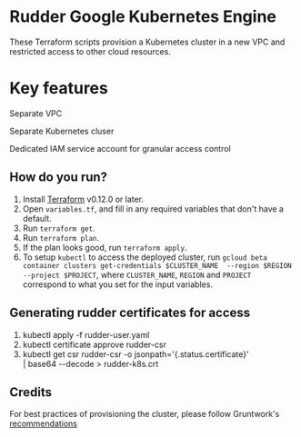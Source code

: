 # Rudder Google Kubernetes Engine

These Terraform scripts provision a Kubernetes cluster in a new VPC and restricted access to other cloud resources.

# Key features

Separate VPC

Separate Kubernetes cluser

Dedicated IAM service account for granular access control


## How do you run?

1. Install [Terraform](https://learn.hashicorp.com/terraform/getting-started/install.html) v0.12.0 or later.
1. Open `variables.tf`, and fill in any required variables that don't have a default.
1. Run `terraform get`.
1. Run `terraform plan`.
1. If the plan looks good, run `terraform apply`.
1. To setup `kubectl` to access the deployed cluster, run `gcloud beta container clusters get-credentials $CLUSTER_NAME 
--region $REGION --project $PROJECT`, where `CLUSTER_NAME`, `REGION` and `PROJECT` correspond to what you set for the 
input variables.

## Generating rudder certificates for access
1. kubectl apply -f rudder-user.yaml
1. kubectl certificate approve rudder-csr
1. kubectl get csr rudder-csr -o jsonpath='{.status.certificate}' \
  | base64 --decode > rudder-k8s.crt



## Credits
For best practices of provisioning the cluster, please follow Gruntwork's [recommendations](https://github.com/gruntwork-io/terraform-google-gke)
